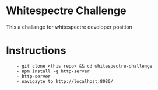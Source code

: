 # Whitespectre Challenge

This a challange for whitespectre developer position

# Instructions

```
    - git clone <this repo> && cd whitespectre-challenge
    - npm install -g http-server 
    - http-server
    - navigayte to http://localhost:8080/
```
